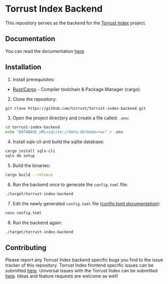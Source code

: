 # Torrust Index Backend

This repository serves as the backend for the [Torrust Index](https://github.com/torrust/torrust-index) project.

## Documentation
You can read the documentation [here](https://torrust.github.io/torrust-documentation/torrust-web-backend/about/).

## Installation
1. Install prerequisites:
- [Rust/Cargo](https://www.rust-lang.org/) - Compiler toolchain & Package Manager (cargo).

2. Clone the repository:
```bash
git clone https://github.com/torrust/torrust-index-backend.git
```

3. Open the project directory and create a file called: `.env`:
```bash
cd torrust-index-backend
echo "DATABASE_URL=sqlite://data.db?mode=rwc" > .env
```

4. Install sqlx-cli and build the sqlite database:
```bash
cargo install sqlx-cli
sqlx db setup
```

5. Build the binaries:
```bash
cargo build --release
```

6. Run the backend once to generate the `config.toml` file:
```bash
./target/torrust-index-backend
```

7. Edit the newly generated `config.toml` file ([config.toml documentation](https://torrust.github.io/torrust-tracker/CONFIG.html)):
```bash
nano config.toml
```

8. Run the backend again:
```bash
./target/torrust-index-backend
```

## Contributing
Please report any Torrust Index backend specific bugs you find to the issue tracker of this repository. Torrust Index frontend specific issues can be submitted [here](https://github.com/torrust/torrust-index-frontend). Universal issues with the Torrust Index can be submitted [here](https://github.com/torrust/torrust-index). Ideas and feature requests are welcome as well!
